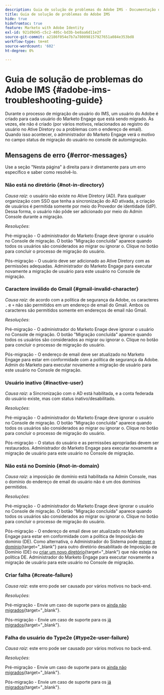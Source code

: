 ```yaml
---
description: Guia de solução de problemas do Adobe IMS - Documentação do Marketo - Documentação do produto
title: Guia de solução de problemas do Adobe IMS
hide: true
hidefromtoc: true
feature: Marketo with Adobe Identity
exl-id: 921d9d45-c5c2-405c-bd3b-be8aa6d11e2f
source-git-commit: a2186f054e7b7a780098157927651a084e353bd8
workflow-type: tm+mt
source-wordcount: '602'
ht-degree: 0%

---
```


# Guia de solução de problemas do Adobe IMS {#adobe-ims-troubleshooting-guide}

Durante o processo de migração de usuário do IMS, um usuário do Adobe é criado para cada usuário do Marketo Engage que está sendo migrado. Às vezes, ele não é criado (por vários motivos, relacionados ao registro do usuário no Ative Diretory ou a problemas com o endereço de email). Quando isso acontecer, o administrador do Marketo Engage verá o motivo no campo status de migração do usuário no console de automigração.

## Mensagens de erro {#error-messages}

Use a seção &quot;Nesta página&quot; à direita para ir diretamente para um erro específico e saber como resolvê-lo.

### Não está no diretório {#not-in-directory}

_Causa raiz_: o usuário não existe no Ative Diretory (AD). Para qualquer organização com SSO que tenha a sincronização do AD ativada, a criação de usuários é permitida somente por meio do Provedor de identidade (IdP). Dessa forma, o usuário não pôde ser adicionado por meio do Admin Console durante a migração.

_Resoluções_:

Pré-migração - O administrador do Marketo Enage deve ignorar o usuário no Console de migração. O botão &quot;Migração concluída&quot; aparece quando todos os usuários são considerados ao migrar ou ignorar o. Clique no botão para concluir o processo de migração do usuário.

Pós-migração - O usuário deve ser adicionado ao Ative Diretory com as permissões adequadas. Administrador do Marketo Engage para executar novamente a migração de usuário para este usuário no Console de migração.

### Caractere inválido do Gmail {#gmail-invalid-character}

_Causa raiz_: de acordo com a política de segurança da Adobe, os caracteres `.` e `+` não são permitidos em um endereço de email do Gmail. Ambos os caracteres são permitidos somente em endereços de email não Gmail.

_Resoluções_:

Pré-migração - O administrador do Marketo Enage deve ignorar o usuário no Console de migração. O botão &quot;Migração concluída&quot; aparece quando todos os usuários são considerados ao migrar ou ignorar o. Clique no botão para concluir o processo de migração do usuário.

Pós-migração - O endereço de email deve ser atualizado no Marketo Engage para estar em conformidade com a política de segurança da Adobe. Admin do Marketo para executar novamente a migração de usuário para este usuário no Console de migração.

### Usuário inativo {#inactive-user}

_Causa raiz_: a Sincronização com o AD está habilitada, e a conta federada do usuário existe, mas com status inativo/desabilitado.

_Resoluções_:

Pré-migração - O administrador do Marketo Enage deve ignorar o usuário no Console de migração. O botão &quot;Migração concluída&quot; aparece quando todos os usuários são considerados ao migrar ou ignorar o. Clique no botão para concluir o processo de migração do usuário.

Pós-migração - O status do usuário e as permissões apropriadas devem ser restaurados. Administrador do Marketo Engage para executar novamente a migração de usuário para este usuário no Console de migração.

### Não está no Domínio {#not-in-domain}

_Causa raiz_: a imposição de domínio está habilitada na Admin Console, mas o domínio do endereço de email do usuário não é um dos domínios permitidos.

_Resoluções_:

Pré-migração - O administrador do Marketo Enage deve ignorar o usuário no Console de migração. O botão &quot;Migração concluída&quot; aparece quando todos os usuários são considerados ao migrar ou ignorar o. Clique no botão para concluir o processo de migração do usuário.

Pós-migração - O endereço de email deve ser atualizado no Marketo Engage para estar em conformidade com a política de Imposição de domínio (DE). Como alternativa, o Administrador do Sistema pode [mover o domínio](https://helpx.adobe.com/enterprise/using/manage-domains-directories.html#move-domains-across-directories){target="_blank"} para outro diretório desabilitado de Imposição de Domínio (DE) ou [criar um novo diretório](https://helpx.adobe.com/br/enterprise/using/set-up-identity.html){target="_blank"} que não esteja na política DE. Administrador do Marketo Engage para executar novamente a migração de usuário para este usuário no Console de migração.

### Criar falha {#create-failure}

_Causa raiz_: este erro pode ser causado por vários motivos no back-end.

_Resoluções_:

Pré-migração - Envie um caso de suporte para os [ainda não migrados](https://nation.marketo.com/t5/support/ct-p/Support){target="_blank"}.

Pós-migração - Envie um caso de suporte para os [já migrados](https://experienceleague.adobe.com/home?support-tab=home#support){target="_blank"}.

### Falha do usuário do Type2e {#type2e-user-failure}

_Causa raiz_: este erro pode ser causado por vários motivos no back-end.

_Resoluções_:

Pré-migração - Envie um caso de suporte para os [ainda não migrados](https://nation.marketo.com/t5/support/ct-p/Support){target="_blank"}.

Pós-migração - Envie um caso de suporte para os [já migrados](https://experienceleague.adobe.com/home?support-tab=home#support){target="_blank"}.
